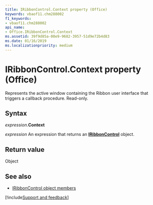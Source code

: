 ```yaml
---
title: IRibbonControl.Context property (Office)
keywords: vbaof11.chm288002
f1_keywords:
- vbaof11.chm288002
api_name:
- Office.IRibbonControl.Context
ms.assetid: 39f9d85a-00e9-9682-3957-51d9e72b4d83
ms.date: 01/16/2019
ms.localizationpriority: medium
---
```



# IRibbonControl.Context property (Office)

Represents the active window containing the Ribbon user interface that triggers a callback procedure. Read-only.


## Syntax

_expression_.**Context**

_expression_ An expression that returns an **[IRibbonControl](Office.IRibbonControl.md)** object.


## Return value

Object


## See also

- [IRibbonControl object members](overview/library-reference/iribboncontrol-members-office.md)

[!include[Support and feedback](~/includes/feedback-boilerplate.md)]
